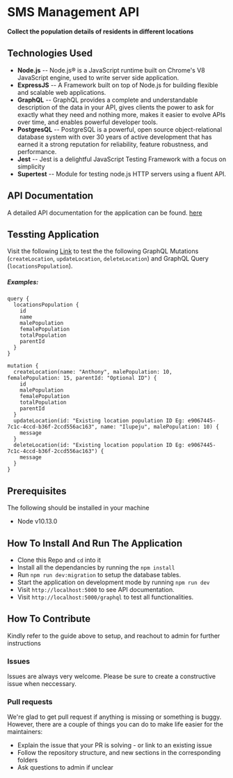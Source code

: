 
# SMS Management API

**Collect the population details of residents in different locations**

## Technologies Used
- **Node.js** -- Node.js® is a JavaScript runtime built on Chrome's V8 JavaScript engine, used to write server side application.
- **ExpressJS** -- A Framework built on top of Node.js for building flexible and scalable web applications.
- **GraphQL** -- GraphQL provides a complete and understandable description of the data in your API, gives clients the power to ask for exactly what they need and nothing more, makes it easier to evolve APIs over time, and enables powerful developer tools.
- **PostgresQL** -- PostgreSQL is a powerful, open source object-relational database system with over 30 years of active development that has earned it a strong reputation for reliability, feature robustness, and performance.
- **Jest** -- Jest is a delightful JavaScript Testing Framework with a focus on simplicity
- **Supertest** -- Module for testing node.js HTTP servers using a fluent API.

## API Documentation
A detailed API documentation for the application can be found. [here](https://pms-lms.herokuapp.com)


## Tessting Application
Visit the following [Link](https://pms-lms.herokuapp.com/graphql) to test the the following GraphQL Mutations (`createLocation`, `updateLocation`, `deleteLocation`) and GraphQL Query (`locationsPopulation`).

##### Examples:
```
query {
  locationsPopulation {
    id
    name
    malePopulation
    femalePopulation
    totalPopulation
    parentId
  }
}
```

```
mutation {
  createLocation(name: "Anthony", malePopulation: 10, femalePopulation: 15, parentId: "Optional ID") {
    id
    malePopulation
    femalePopulation
    totalPopulation
    parentId
  }
  updateLocation(id: "Existing location population ID Eg: e9067445-7c1c-4ccd-b36f-2ccd556ac163", name: "Ilupeju", malePopulation: 10) {
    message
  }
  deleteLocation(id: "Existing location population ID Eg: e9067445-7c1c-4ccd-b36f-2ccd556ac163") {
    message
  }
}
```




## Prerequisites
The following should be installed in your machine
- Node v10.13.0

## How To Install And Run The Application

* Clone this Repo and `cd` into it
* Install all the dependancies by running the `npm install`
* Run `npm run dev:migration` to setup the database tables.
* Start the application on development mode by running `npm run dev`
* Visit `http://localhost:5000` to see API documentation.
* Visit `http://localhost:5000/graphql` to test all functionalities.


## How To Contribute
Kindly refer to the guide above to setup, and reachout to admin for further instructions

### Issues
Issues are always very welcome. Please be sure to create a constructive issue when neccessary.

### Pull requests
We're glad to get pull request if anything is missing or something is buggy. However, there are a couple of things you can do to make life easier for the maintainers:

- Explain the issue that your PR is solving - or link to an existing issue
- Follow the repository structure, and new sections in the corresponding folders
- Ask questions to admin if unclear
